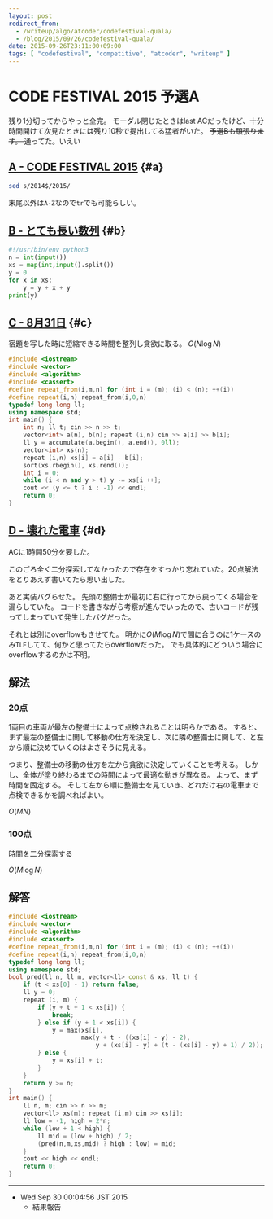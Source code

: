 ```yaml
---
layout: post
redirect_from:
  - /writeup/algo/atcoder/codefestival-quala/
  - /blog/2015/09/26/codefestival-quala/
date: 2015-09-26T23:11:00+09:00
tags: [ "codefestival", "competitive", "atcoder", "writeup" ]
---
```


# CODE FESTIVAL 2015 予選A

残り1分切ってからやっと全完。
モーダル閉じたときはlast ACだったけど、十分時間開けて次見たときには残り10秒で提出してる猛者がいた。
<del> 予選Bも頑張ります。 </del> 通ってた。いえい

<!-- more -->

## [A - CODE FESTIVAL 2015](https://beta.atcoder.jp/contests/code-festival-2015-quala/tasks/codefestival_2015_qualA_a) {#a}

``` sh
sed s/2014$/2015/
```

末尾以外は`A-Z`なので`tr`でも可能らしい。

## [B - とても長い数列](https://beta.atcoder.jp/contests/code-festival-2015-quala/tasks/codefestival_2015_qualA_b) {#b}

``` python
#!/usr/bin/env python3
n = int(input())
xs = map(int,input().split())
y = 0
for x in xs:
    y = y + x + y
print(y)
```

## [C - 8月31日](https://beta.atcoder.jp/contests/code-festival-2015-quala/tasks/codefestival_2015_qualA_c) {#c}

宿題を写した時に短縮できる時間を整列し貪欲に取る。 $O(N \log N)$

``` c++
#include <iostream>
#include <vector>
#include <algorithm>
#include <cassert>
#define repeat_from(i,m,n) for (int i = (m); (i) < (n); ++(i))
#define repeat(i,n) repeat_from(i,0,n)
typedef long long ll;
using namespace std;
int main() {
    int n; ll t; cin >> n >> t;
    vector<int> a(n), b(n); repeat (i,n) cin >> a[i] >> b[i];
    ll y = accumulate(a.begin(), a.end(), 0ll);
    vector<int> xs(n);
    repeat (i,n) xs[i] = a[i] - b[i];
    sort(xs.rbegin(), xs.rend());
    int i = 0;
    while (i < n and y > t) y -= xs[i ++];
    cout << (y <= t ? i : -1) << endl;
    return 0;
}
```

## [D - 壊れた電車](https://beta.atcoder.jp/contests/code-festival-2015-quala/tasks/codefestival_2015_qualA_d) {#d}

ACに1時間50分を要した。

このごろ全く二分探索してなかったので存在をすっかり忘れていた。20点解法をとりあえず書いてたら思い出した。

あと実装バグらせた。
先頭の整備士が最初に右に行ってから戻ってくる場合を漏らしていた。
コードを書きながら考察が進んでいったので、古いコードが残ってしまっていて発生したバグだった。

それとは別にoverflowもさせてた。
明かに$O(M \log N)$で間に合うのに1ケースのみ`TLE`してて、何かと思ってたらoverflowだった。
でも具体的にどういう場合にoverflowするのかは不明。

## 解法

### 20点

1両目の車両が最左の整備士によって点検されることは明らかである。
すると、まず最左の整備士に関して移動の仕方を決定し、次に隣の整備士に関して、と左から順に決めていくのはよさそうに見える。

つまり、整備士の移動の仕方を左から貪欲に決定していくことを考える。
しかし、全体が塗り終わるまでの時間によって最適な動きが異なる。
よって、まず時間を固定する。
そして左から順に整備士を見ていき、どれだけ右の電車まで点検できるかを調べればよい。

$O(M N)$

### 100点

時間を二分探索する

$O(M \log N)$

## 解答

``` c++
#include <iostream>
#include <vector>
#include <algorithm>
#include <cassert>
#define repeat_from(i,m,n) for (int i = (m); (i) < (n); ++(i))
#define repeat(i,n) repeat_from(i,0,n)
typedef long long ll;
using namespace std;
bool pred(ll n, ll m, vector<ll> const & xs, ll t) {
    if (t < xs[0] - 1) return false;
    ll y = 0;
    repeat (i, m) {
        if (y + t + 1 < xs[i]) {
            break;
        } else if (y + 1 < xs[i]) {
            y = max(xs[i],
                    max(y + t - ((xs[i] - y) - 2),
                        y + (xs[i] - y) + (t - (xs[i] - y) + 1) / 2));
        } else {
            y = xs[i] + t;
        }
    }
    return y >= n;
}
int main() {
    ll n, m; cin >> n >> m;
    vector<ll> xs(m); repeat (i,m) cin >> xs[i];
    ll low = -1, high = 2*n;
    while (low + 1 < high) {
        ll mid = (low + high) / 2;
        (pred(n,m,xs,mid) ? high : low) = mid;
    }
    cout << high << endl;
    return 0;
}
```

<hr>

-   Wed Sep 30 00:04:56 JST 2015
    -   結果報告

